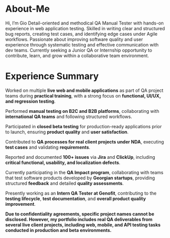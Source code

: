 # About-Me
Hi, I’m Gio Detail-oriented and methodical QA Manual Tester with hands-on experience in web application testing.
Skilled in writing clear and structured bug reports, creating test cases, and identifying edge cases under Agile workflows.
Passionate about improving software quality and user experience through systematic testing and effective communication with dev teams.
Currently seeking a Junior QA or Internship opportunity to contribute, learn, and grow within a collaborative team environment.

# Experience Summary 
Worked on multiple **live web and mobile applications** as part of QA project teams during **practical training**, with a strong focus on **functional, UI/UX, and regression testing**.  

Performed **manual testing on B2C and B2B platforms**, collaborating with **international QA teams** and following structured workflows.  

Participated in **closed beta testing** for production-ready applications prior to launch, ensuring **product quality** and **user satisfaction**.  

Contributed to **QA processes for real client projects under NDA**, executing **test cases** and validating **requirements**.  

Reported and documented **100+ issues** via **Jira** and **ClickUp**, including **critical functional, usability, and localization defects**.  

Currently participating in the **QA Impact program**, collaborating with teams that test software products developed by **Georgian startups**, providing structured **feedback** and detailed **quality assessments**.  

Presently working as an **Intern QA Tester at Genofit**, contributing to the **testing lifecycle**, **test documentation**, and **overall product quality improvement**.  

 **Due to confidentiality agreements, specific project names cannot be disclosed.
However, my portfolio includes real QA deliverables from several live client
projects,
including web, mobile, and API testing tasks conducted in production and beta
environments.** 
